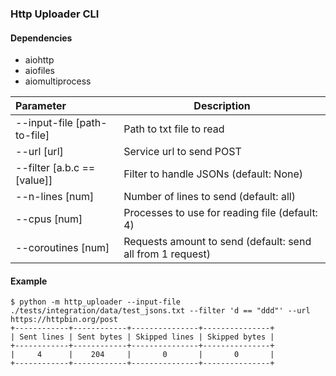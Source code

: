 ### Http Uploader CLI

#### Dependencies
- aiohttp
- aiofiles
- aiomultiprocess

|Parameter|Description|
|:--------|-----------|
|--input-file [path-to-file]|Path to txt file to read|
|--url [url]|Service url to send POST|
|--filter [a.b.c == [value]]|Filter to handle JSONs (default: None)|
|--n-lines [num]|Number of lines to send (default: all)|
|--cpus [num]|Processes to use for reading file (default: 4)|
|--coroutines [num]|Requests amount to send (default: send all from 1 request)|

#### Example
```shell
$ python -m http_uploader --input-file ./tests/integration/data/test_jsons.txt --filter 'd == "ddd"' --url https://httpbin.org/post
+------------+------------+---------------+---------------+
| Sent lines | Sent bytes | Skipped lines | Skipped bytes |
+------------+------------+---------------+---------------+
|     4      |    204     |       0       |       0       |
+------------+------------+---------------+---------------+
```
